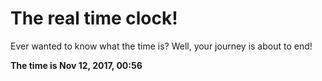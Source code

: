 # The real time clock!

Ever wanted to know what the time is? Well, your journey is about to end!

**The time is Nov 12, 2017, 00:56**